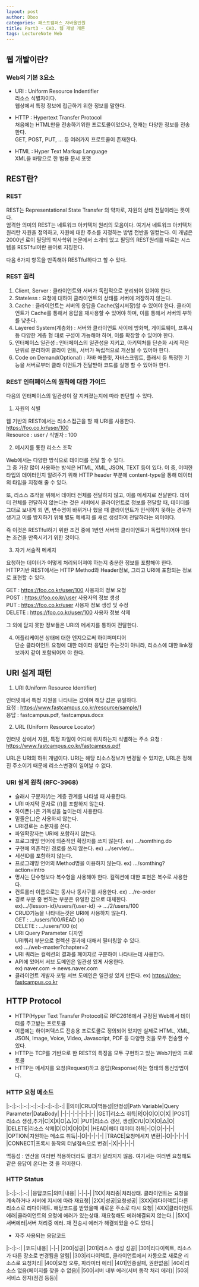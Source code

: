 ```yaml
---
layout: post
author: Dboo
categories: 패스트캠퍼스_자바올인원
title: Part3 - CH3. 웹 개발 개론
tags: LectureNote Web
---
```


## 웹 개발이란?

### Web의 기본 3요소

- URI : Uniform Resource Indentifier  
  리소스 식별자이다.  
  웹상에서 특정 정보에 접근하기 위한 정보를 말한다.

- HTTP : Hypertext Transfer Protocol   
  처음에는 HTML만을 전송하기위한 프로토콜이었으나, 현재는 다양한 정보를 전송한다.  
  GET, POST, PUT, ... 등 여러가지 프로토콜이 존재한다.

- HTML : Hyper Text Markup Language  
  XML을 바탕으로 한 범용 문서 포맷

## REST란?

### REST

REST는 Representational State Transfer 의 약자로, 자원의 상태 전달이라는 뜻이다.  
엄격한 의미의 REST는 네트워크 아키텍처 원리의 모음이다. 여기서 네트워크 아키텍처 원리란 자원을 정의하고,
자원에 대한 주소를 지정하는 방법 전반을 일컫는다. 이 개념은 2000년 로이 필딩의 박사학위 논문에서 소개되
었고 필딩의 REST원리를 따르는 시스템을 RESTful이란 용어로 지칭한다.

다음 6가지 항목을 만족해야 RESTful하다고 할 수 있다.

### REST 원리

1. Client, Server : 클라이언트와 서버가 독립적으로 분리되어 있어야 한다.
2. Stateless : 요청에 대하여 클라이언트의 상태를 서버에 저장하지 않는다.
3. Cache : 클라이언트는 서버의 응답을 Cache(임시저장)할 수 있어야 한다. 클라이언트가 Cache를 통해서
응답을 재사용할 수 있어야 하며, 이를 통해서 서버의 부하를 낮춘다.
4. Layered System(계층화) : 서버와 클라이언트 사이에 방화벽, 게이트웨이, 프록시 등 다양한 계층 형
태로 구성이 가능해야 하며, 이를 확장할 수 있어야 한다.
5. 인터페이스 일관성 : 인터페이스의 일관성을 지키고, 아키텍처를 단순화 시켜 작은 단위로 분리하여 클라이
언트, 서버가 독립적으로 개선될 수 있어야 한다.
6. Code on Demand(Optional) : 자바 애플릿, 자바스크립트, 플래시 등 특정한 기능을 서버로부터 클라
이언트가 전달받아 코드를 실행 할 수 있어야 한다.

### REST 인터페이스의 원칙에 대한 가이드

다음의 인터페이스의 일관성이 잘 지켜졌는지에 따라 판단할 수 있다.

1. 자원의 식별  

  웹 기반의 REST에서는 리소스접근을 할 때 URI를 사용한다.  
  https://foo.co.kr/user/100  
  Resource : user / 식별자 : 100

2. 메시지를 통한 리소스 조작  

  Web에서는 다양한 방식으로 데이터를 전달 할 수 있다.  
  그 중 가장 많이 사용하는 방식은 HTML, XML, JSON, TEXT 등이 있다.
  이 중, 어떠한 타입의 데이터인지 알려주기 위해 HTTP header 부분에 content-type을 통해 데이터의
  타입을 지정해 줄 수 있다.  

  또, 리소스 조작을 위해서 데이터 전체를 전달하지 않고, 이를 메세지로 전달한다.
  데이터 전체를 전달하지 않는다는 것은 서버에서 클라이언트로 정보를 전달할 때, 데이터를 그대로 보내게 되
  면, 변수명이 바뀌거나 했을 때 클라이언트가 인식하지 못하는 경우가 생기고 이를 방지하기 위해 별도 메세지
  를 새로 생성하여 전달하라는 의미이다.  

  즉 이것은 RESTful하기 위한 조건 중에 1번인 서버와 클라이언트가 독립적이어야 한다는 조건을 만족시키기
  위한 것이다.

3. 자기 서술적 메세지

  요청하는 데이터가 어떻게 처리되어져야 하는지 충분한 정보를 포함해야 한다.  
  HTTP기반 REST에서는 HTTP Method와 Header정보, 그리고 URI에 포함되는 정보로 표현할 수 있다.

  GET : https://foo.co.kr/user/100 사용자의 정보 요청  
  POST : https://foo.co.kr/user 사용자의 정보 생성  
  PUT : https://foo.co.kr/user 사용자 정보 생성 및 수정  
  DELETE : https://foo.co.kr/user/100 사용자 정보 삭제  

  그 외에 담지 못한 정보들은 URI의 메세지를 통하여 전달한다.

4. 어플리케이션 상태에 대한 엔지으로써 하이퍼미디어  
  단순 클라이언트 요청에 대한 데이터 응답만 주는것이 아니라, 리소스에 대한 link정보까지 같이 포함되어져
  야 한다.

## URI 설계 패턴

1. URI (Uniform Resource Identifier)

  인터넷에서 특정 자원을 나타내는 값이며 해당 값은 유일하다.  
  요청 : https://www.fastcampus.co.kr/resource/sample/1  
  응답 : fastcampus.pdf, fastcampus.docx

2. URL (Uniform Resource Locator)

  인터넷 상에서 자원, 특정 파일이 어디에 위치하는지 식별하는 주소
  요청 : https://www.fastcampus.co.kr/fastcampus.pdf

  URL은 URI의 하위 개념이다. URI는 해당 리소스정보가 변경될 수 있지만, URL은 정해진 주소이기 때문에
  리소스변경이 일어날 수 없다.

### URI 설계 원칙 (RFC-3968)

- 슬래시 구분자(/)는 계층 관계를 나타낼 때 사용한다.
- URI 마지막 문자로 (/)를 포함하지 않는다.
- 하이픈(-)은 가독성을 높이는데 사용한다.
- 밑줄은(_)은 사용하지 않는다.
- URI경로는 소문자를 쓴다.
- 파일확장자는 URI에 포함하지 않는다.
- 프로그래밍 언어에 의존적인 확장자를 쓰지 않는다. ex) .../somthing.do
- 구현에 의존적인 경로를 쓰지 않는다. ex) .../servlet/...
- 세션ID를 포함하지 않는다.
- 프로그래밍 언어의 Method명을 이용하지 않는다. ex) .../somthing?action=intro
- 명사는 단수형보다 복수형을 사용해야 한다. 컬렉션에 대한 표현은 복수로 사용한다.
- 컨트롤러 이름으로는 동사나 동사구를 사용한다. ex) .../re-order
- 경로 부분 중 변하는 부분은 유일한 값으로 대체한다.  
  ex).../{lesson-id}/users/{user-id}  -> .../2/users/100
- CRUD기능을 나타내는것은 URI에 사용하지 않는다.  
  GET : .../users/100/READ (x)  
  DELETE : .../users/100 (o)
- URI Query Parameter 디자인  
  URI쿼리 부분으로 컬렉션 결과에 대해서 필터링할 수 있다.  
  ex) .../web-master?chapter=2
- URI 쿼리는 컬렉션의 결과를 페이지로 구분하여 나타내는데 사용한다.
- API에 있어서 서브 도메인은 일관성 있게 사용한다.  
  ex) naver.com -> news.naver.com
- 클라이언트 개발자 포털 서브 도메인은 일관성 있게 만든다.
  ex) https://dev-fastcampus.co.kr

## HTTP Protocol

- HTTP(Hyper Text Transfer Protocol)로 RFC2616에서 규정된 Web에서 데이터를 주고받는 프로토콜
- 이름에는 하이퍼텍스트 전송용 프로토콜로 정의되어 있지만 실제로 HTML, XML, JSON, Image, Voice,
  Video, Javascript, PDF 등 다양한 것을 모두 전송할 수 있다.
- HTTP는 TCP를 기반으로 한 REST의 특징을 모두 구현하고 있는 Web기반의 프로토콜
- HTTP는 메세지를 요청(Request)하고 응답(Response)하는 형태의 통신방법이다.

### HTTP 요청 메소드

|:-:|:-:|:-:|:-:|:-:|:-:|:-:|:-:|
||의미|CRUD|멱등성|안정성|Path  Variable|Query  Parameter|DataBody|
|-|-|-|-|-|-|-|-|
|GET|리소스 취득|R|O|O|O|O|X|
|POST|리소스 생성,추가|C|X|X|O|△|O|
|PUT|리소스 갱신, 생성|C/U|O|X|O|△|O|
|DELETE|리소스 삭제|D|O|X|O|O|X|
|HEAD|헤더 데이터 취득|-|O|O|-|-|-|
|OPTION|지원하는 메소드 취득|-|O|-|-|-|-|
|TRACE|요청메세지 변환|-|O|-|-|-|-|
|CONNECT|프록시 동작의 터널접속으로 변경|-|X|-|-|-|-|

멱등성 : 연산을 여러번 적용하더라도 결과가 달라지지 않음. 여기서는 여러번 요청해도 같은 응답이 온다는 것
을 의미한다.

### HTTP Status

|:-:|:-:|:-:|
|응답코드|의미|내용|
|-|-|-|
|1XX|처리중|처리상태. 클라이언트는 요청을 계속하거나 서버에 지시에 따라 재요청|
|2XX|성공|요청성공|
|3XX|리다이렉트|다른 리소스로 리다이렉트. 해당코드를 받았을때 새로운 주소로 다시 요청|
|4XX|클라이언트 에러|클라이언트의 요청에 에러가 있는상태. 재요청해도 에러해결되지 않는다.|
|5XX|서버에러|서버 처리중 에러. 재 전송시 에러가 해결되었을 수도 있다.|

- 자주 사용되는 응답코드

|:-:|:-:|
|코드|내용|
|-|-|
|200|성공|
|201|리소스 생성 성공|
|301|리다이렉트, 리소스가 다른 장소로 변경됨을 알림|
|303|리다이렉트, 클라이언트에서 자동으로 새로운 리소스로 요청처리|
|400|요청 오류, 파라미터 에러|
|401|인증실패, 권한없음|
|404|리소스 없음(페이지를 찾을 수 없음)|
|500|서버 내부 에러(서버 동작 처리 에러)|
|503|서비스 정지(점검 등등)|
